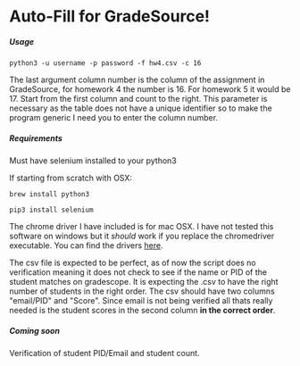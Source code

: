 # Auto-Fill for GradeSource!

##### Usage

`python3 -u username -p password -f hw4.csv -c 16`

The last argument column number is the column of the assignment in GradeSource, for homework 4 the number is 16. 
For homework 5 it would be 17.
Start from the first column and count to the right.
This parameter is necessary as the table does not have a unique identifier so to make the program generic I need you to 
enter the column number.


##### Requirements
Must have selenium installed to your python3

If starting from scratch with OSX:

`brew install python3`

`pip3 install selenium`

The chrome driver I have included is for mac OSX. I have not tested this software on windows but it *should* work if you
replace the chromedriver executable. You can find the drivers [here](https://sites.google.com/a/chromium.org/chromedriver/downloads).

The csv file is expected to be perfect, as of now the script does no verification meaning it does not check to see if the
name or PID of the student matches on gradescope. It is expecting the .csv to have the right number of students in the right
order. The csv should have two columns "email/PID" and "Score". Since email is not being verified all thats really needed
is the student scores in the second column **in the correct order**.


##### Coming soon
Verification of student PID/Email and student count.
